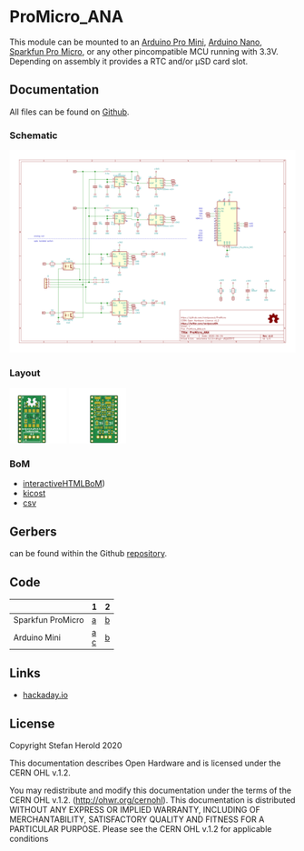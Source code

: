 # ProMicro_ANA
This module can be mounted to an [Arduino Pro Mini](https://www.sparkfun.com/products/11113), [Arduino Nano](https://store.arduino.cc/arduino-nano), [Sparkfun Pro Micro](https://www.sparkfun.com/products/12587), or any other pincompatible MCU running with 3.3V. Depending on assembly it provides a RTC and/or µSD card slot.


## Documentation
All files can be found on [Github](https://github.com/nerdyscout/ProMicro_ANA).


### Schematic
[![ProMicro_ANA_Schematic](docs/ProMicro_ANA-Schematic.svg)](docs/ProMicro_ANA-Schematic.pdf)


### Layout
<a href="docs/ProMicro_ANA-Board_top.pdf"><img src="docs/img/ProMicro_ANA-Board_top.svg" alt="ProMicro_ANA-Board_top" width="20%"/></a>
<a href="docs/ProMicro_ANA-Board_bottom.pdf"><img src="docs/img/ProMicro_ANA-Board_bottom.svg" alt="ProMicro_ANA-Board_bottom" width="20%"/></a>


### BoM
  * [interactiveHTMLBoM](https://nerdyscout.github.io/ProMicro_ANA/docs/bom/ProMicro_ANA.html))
  * [kicost](docs/bom/ProMicro_ANA.xlsx)
  * [csv](docs/bom/ProMicro_ANA.csv)


## Gerbers
can be found within the Github [repository](https://github.com/nerdyscout/ProMicro_ANA/tree/master/gerbers).


## Code
| | 1 | 2 |
| --- | --- | --- |
| Sparkfun ProMicro | [a](l) | [b](l) |
| Arduino Mini | [a](l)<br>[c](l) | [b](l) |


## Links
  * [hackaday.io](https://hackaday.io/project/171898-promicro)


## License
Copyright Stefan Herold 2020

This documentation describes Open Hardware and is licensed under the CERN OHL v.1.2.

You may redistribute and modify this documentation under the terms of the CERN OHL v.1.2. (http://ohwr.org/cernohl). This documentation is distributed WITHOUT ANY EXPRESS OR IMPLIED WARRANTY, INCLUDING OF MERCHANTABILITY, SATISFACTORY QUALITY AND FITNESS FOR A PARTICULAR PURPOSE. Please see the CERN OHL v.1.2 for applicable conditions
